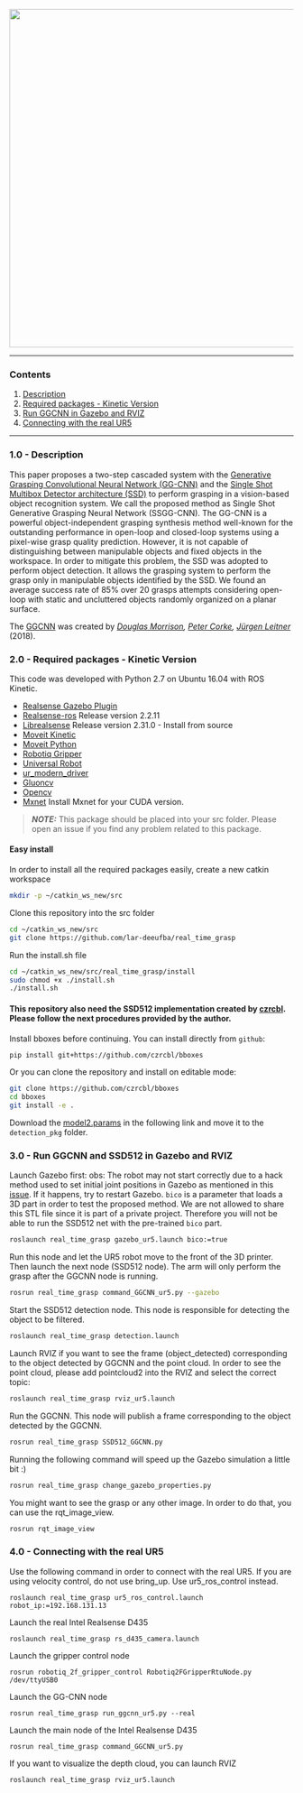 <p align="center">
<a href="https://www.youtube.com/watch?v=_uEvq0K7n-Q">
<img src="https://user-images.githubusercontent.com/28100951/80933477-49bfad80-8d9a-11ea-888c-16b51b39562e.png" width="600">
</p>
</a>

------------

<a id="top"></a>
### Contents
1. [Description](#1.0)
2. [Required packages - Kinetic Version](#2.0)
3. [Run GGCNN in Gazebo and RVIZ](#3.0)
4. [Connecting with the real UR5](#4.0)

------------

<a name="1.0"></a>
### 1.0 - Description

This paper proposes a two-step cascaded system with the [Generative Grasping Convolutional Neural Network (GG-CNN)](https://github.com/dougsm/ggcnn_kinova_grasping) and the [Single Shot Multibox Detector architecture (SSD)](https://github.com/czrcbl/train_detection) to perform grasping in a vision-based object recognition system. We call the proposed method as Single Shot Generative Grasping Neural Network (SSGG-CNN). The GG-CNN is a powerful object-independent grasping synthesis method well-known for the outstanding performance in open-loop and closed-loop systems using a pixel-wise grasp quality prediction. However, it is not capable of distinguishing between manipulable objects and fixed objects in the workspace. In order to mitigate this problem, the SSD was adopted to perform object detection. It allows the grasping system to perform the grasp only in manipulable objects identified by the SSD. We found an average success rate of 85% over 20 grasps attempts considering open-loop with static and uncluttered objects randomly organized on a planar surface. 

The [GGCNN](https://github.com/dougsm/ggcnn_kinova_grasping) was created by *[Douglas Morrison](http://dougsm.com), [Peter Corke](http://petercorke.com), [Jürgen Leitner](http://juxi.net)* (2018).

<a name="2.0"></a>
### 2.0 - Required packages - Kinetic Version

This code was developed with Python 2.7 on Ubuntu 16.04 with ROS Kinetic.

- [Realsense Gazebo Plugin](https://github.com/pal-robotics/realsense_gazebo_plugin)
- [Realsense-ros](https://github.com/IntelRealSense/realsense-ros) Release version 2.2.11
- [Librealsense](https://github.com/IntelRealSense/librealsense) Release version 2.31.0 - Install from source
- [Moveit Kinetic](https://moveit.ros.org/install/)
- [Moveit Python](https://github.com/mikeferguson/moveit_python)
- [Robotiq Gripper](https://github.com/crigroup/robotiq)
- [Universal Robot](https://github.com/ros-industrial/universal_robot)
- [ur_modern_driver](https://github.com/ros-industrial/ur_modern_driver)
- [Gluoncv](https://github.com/dmlc/gluon-cv)
- [Opencv](https://github.com/opencv/opencv)
- [Mxnet](https://mxnet.apache.org/) Install Mxnet for your CUDA version.

> **_NOTE:_**  This package should be placed into your src folder. Please open an issue if you find any problem related to this package.

#### Easy install

In order to install all the required packages easily, create a new catkin workspace
```bash
mkdir -p ~/catkin_ws_new/src
```

Clone this repository into the src folder
```bash
cd ~/catkin_ws_new/src
git clone https://github.com/lar-deeufba/real_time_grasp
```

Run the install.sh file
```bash
cd ~/catkin_ws_new/src/real_time_grasp/install
sudo chmod +x ./install.sh
./install.sh
```

#### This repository also need the SSD512 implementation created by [czrcbl](https://github.com/czrcbl). Please follow the next procedures provided by the author.

Install bboxes before continuing. You can install directly from `github`:
```bash
pip install git+https://github.com/czrcbl/bboxes
```

Or you can clone the repository and install on editable mode:
```bash
git clone https://github.com/czrcbl/bboxes
cd bboxes
git install -e .
```

Download the [model2.params](https://drive.google.com/file/d/1NamkTraRxDBBKDzN5p5D1lCBShqOHp36/view?usp=sharing) in the following link and move it to the `detection_pkg` folder.

<a name="3.0"></a>
### 3.0 - Run GGCNN and SSD512 in Gazebo and RVIZ

Launch Gazebo first:
obs: The robot may not start correctly due to a hack method used to set initial joint positions in Gazebo as mentioned in this [issue](https://github.com/ros-simulation/gazebo_ros_pkgs/issues/93#). If it happens, try to restart Gazebo.
`bico` is a parameter that loads a 3D part in order to test the proposed method. We are not allowed to share this STL file since it is part of a private project. Therefore you will not be able to run the SSD512 net with the pre-trained `bico` part.
```bash
roslaunch real_time_grasp gazebo_ur5.launch bico:=true
```

Run this node and let the UR5 robot move to the front of the 3D printer. Then launch the next node (SSD512 node). 
The arm will only perform the grasp after the GGCNN node is running.
```bash
rosrun real_time_grasp command_GGCNN_ur5.py --gazebo
```

Start the SSD512 detection node. This node is responsible for detecting the object to be filtered.
```bash
roslaunch real_time_grasp detection.launch
```

Launch RVIZ if you want to see the frame (object_detected) corresponding to the object detected by GGCNN and the point cloud.
In order to see the point cloud, please add pointcloud2 into the RVIZ and select the correct topic:
```bash
roslaunch real_time_grasp rviz_ur5.launch
```

Run the GGCNN. This node will publish a frame corresponding to the object detected by the GGCNN.
```bash
rosrun real_time_grasp SSD512_GGCNN.py
```

Running the following command will speed up the Gazebo simulation a little bit :)
```bash
rosrun real_time_grasp change_gazebo_properties.py
```

You might want to see the grasp or any other image. In order to do that, you can use the rqt_image_view.
```bash
rosrun rqt_image_view
```

<a name="4.0"></a>
### 4.0 - Connecting with the real UR5

Use the following command in order to connect with the real UR5.
If you are using velocity control, do not use bring_up. Use ur5_ros_control instead.

```
roslaunch real_time_grasp ur5_ros_control.launch robot_ip:=192.168.131.13
```

Launch the real Intel Realsense D435
```
roslaunch real_time_grasp rs_d435_camera.launch
```

Launch the gripper control node
```
rosrun robotiq_2f_gripper_control Robotiq2FGripperRtuNode.py /dev/ttyUSB0
```

Launch the GG-CNN node
```
rosrun real_time_grasp run_ggcnn_ur5.py --real
```

Launch the main node of the Intel Realsense D435
```
rosrun real_time_grasp command_GGCNN_ur5.py
```

If you want to visualize the depth cloud, you can launch RVIZ
```
roslaunch real_time_grasp rviz_ur5.launch
```
